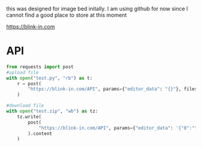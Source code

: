 this was designed for image bed initally. I am using github for now since I cannot find a good place to store at this moment

https://blink-in.com

# API

```python
from requests import post
#upload file
with open("test.py", "rb") as t:
    r = post(
        "https://blink-in.com/API", params={"editor_data": "{}"}, files={"test.py": t}
    )

#download file
with open("test.zip", "wb") as tz:
    tz.write(
        post(
            "https://blink-in.com/API", params={"editor_data": '{"0":"test.py"}'}
        ).content
    )

```
